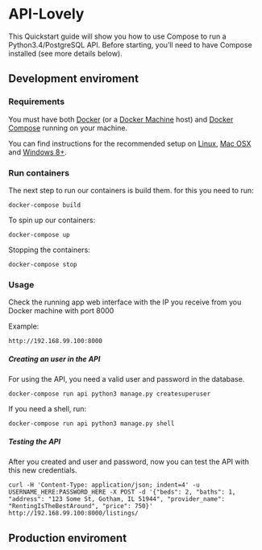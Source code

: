 # API-Lovely
 
This Quickstart guide will show you how to use Compose to run a Python3.4/PostgreSQL API. Before starting, you’ll need to have Compose installed (see more details below).

 
## Development enviroment 
### Requirements

You must have both [Docker](https://docs.docker.com/) (or a
[Docker Machine](https://docs.docker.com/machine/) host) and
[Docker Compose](https://docs.docker.com/compose/) running on your machine.

You can find instructions for the recommended setup on
[Linux](doc/DOCKER_SETUP_ON_LINUX.md), [Mac OSX](doc/DOCKER_SETUP_ON_MAC.md) and
[Windows 8+](doc/DOCKER_SETUP_ON_WINDOWS.md).


### Run containers

The next step to run our containers is build them. for this
you need to run:

	docker-compose build

To spin up our containers:

	docker-compose up

Stopping the containers:

	docker-compose stop

### Usage

Check the running app web interface with the IP you receive from you Docker machine with port 8000

Example:
	
	http://192.168.99.100:8000


##### Creating an user in the API
For using the API, you need a valid user and password in the database.

	docker-compose run api python3 manage.py createsuperuser
	
If you need a shell, run:

	docker-compose run api python3 manage.py shell
	
##### Testing the API
After you created and user and password, now you can test the API with this new credentials.

	curl -H 'Content-Type: application/json; indent=4' -u USERNAME_HERE:PASSWORD_HERE -X POST -d '{"beds": 2, "baths": 1, "address": "123 Some St, Gotham, IL 51944", "provider_name": "RentingIsTheBestAround", "price": 750}' http://192.168.99.100:8000/listings/

## Production enviroment 

